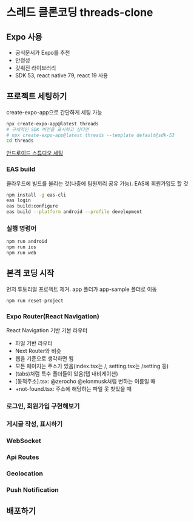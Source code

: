 # 스레드 클론코딩 threads-clone

## Expo 사용
- 공식문서가 Expo를 추천
- 안정성
- 갖춰진 라이브러리
- SDK 53, react native 79, react 19 사용

## 프로젝트 세팅하기
create-expo-app으로 간단하게 세팅 가능

```bash
npx create-expo-app@latest threads
# 구체적인 SDK 버전을 표시하고 싶다면
# npx create-expo-app@latest threads --template default@sdk-53
cd threads
```

[안드로이드 스튜디오 세팅](https://docs.expo.dev/get-started/set-up-your-environment/?platform=android&device=simulated&mode=development-build)

### EAS build
클라우드에 빌드를 올리는 것(나중에 팀원끼리 공유 가능). EAS에 회원가입도 할 것

```bash
npm install -g eas-cli
eas login
eas build:configure
eas build --platform android --profile development
```

### 실행 명령어
```bash
npm run android
npm run ios
npm run web
```

## 본격 코딩 시작
먼저 튜토리얼 프로젝트 제거. app 폴더가 app-sample 폴더로 이동
```bash
npm run reset-project
```

### Expo Router(React Navigation)
React Navigation 기반 기본 라우터
- 파일 기반 라우터
- Next Router와 비슷
- 웹을 기준으로 생각하면 됨
- 모든 페이지는 주소가 있음(index.tsx는 /, setting.tsx는 /setting 등)
- (tabs)처럼 특수 폴더들이 있음(탭 내비게이션)
- [동적주소].tsx: @zerocho @elonmusk처럼 변하는 이름일 때
- +not-found.tsx: 주소에 해당하는 파일 못 찾았을 때

### 로그인, 회원가입 구현해보기

### 게시글 작성, 표시하기

### WebSocket

### Api Routes

### Geolocation

### Push Notification

## 배포하기